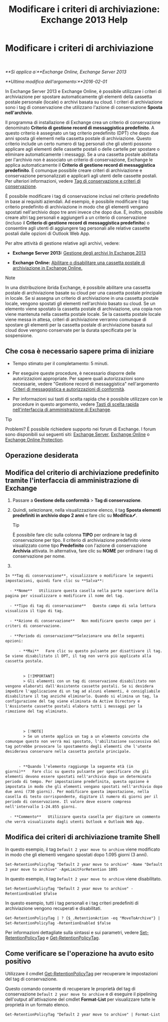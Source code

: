 ﻿---
title: 'Modificare i criteri di archiviazione: Exchange 2013 Help'
TOCTitle: Modificare i criteri di archiviazione
ms:assetid: 1e3002c2-801a-43ea-ae00-52ab34d76b9c
ms:mtpsurl: https://technet.microsoft.com/it-it/library/Hh529919(v=EXCHG.150)
ms:contentKeyID: 50480131
ms.date: 05/22/2018
mtps_version: v=EXCHG.150
ms.translationtype: MT
---

# Modificare i criteri di archiviazione

 

_**Si applica a:**Exchange Online, Exchange Server 2013_

_**Ultima modifica dell'argomento:**2016-02-01_

In Exchange Server 2013 e Exchange Online, è possibile utilizzare i criteri di archiviazione per spostare automaticamente gli elementi della cassetta postale personale (locale) o archivi basata su cloud. I criteri di archiviazione sono i tag di conservazione che utilizzano l'azione di conservazione **Sposta nell'archivio**.

Il programma di installazione di Exchange crea un criterio di conservazione denominato **Criterio di gestione record di messaggistica predefinito**. A questo criterio è assegnato un tag criterio predefinito (DPT) che dopo due anni sposta gli elementi nella cassetta postale di archiviazione. Questo criterio include un certo numero di tag personali che gli utenti possono applicare agli elementi delle cassette postali o delle cartelle per spostare o eliminare automaticamente i messaggi. Se a una cassetta postale abilitata per l'archivio non è associato un criterio di conservazione, Exchange le applica automaticamente il **Criterio di gestione record di messaggistica predefinito**. È comunque possibile creare criteri di archiviazione e conservazione personalizzati e applicarli agli utenti delle cassette postali. Per ulteriori informazioni, vedere [Tag di conservazione e criteri di conservazione](retention-tags-and-retention-policies-exchange-2013-help.md).

È possibile modificare i tag di conservazione inclusi nel criterio predefinito in base ai requisiti aziendali. Ad esempio, è possibile modificare il tag criterio predefinito di archiviazione in modo che gli elementi vengano spostati nell'archivio dopo tre anni invece che dopo due. È, inoltre, possibile creare altri tag personali e aggiungerli a un criterio di conservazione (incluso il **Criterio di gestione record di messaggistica predefinito**) o consentire agli utenti di aggiungere tag personali alle relative cassette postali dalle opzioni di Outlook Web App.

Per altre attività di gestione relative agli archivi, vedere:

  - **Exchange Server 2013:** [Gestione degli archivi In Exchange 2013](manage-in-place-archives-in-exchange-2013-exchange-2013-help.md)

  - **Exchange Online:** [Abilitare o disabilitare una cassetta postale di archiviazione in Exchange Online.](https://technet.microsoft.com/it-it/library/jj984357\(v=exchg.150\))


> [!NOTE]
> In una distribuzione ibrida Exchange, è possibile abilitare una cassetta postale di archiviazione basate su cloud per una cassetta postale principale in locale. Se si assegna un criterio di archiviazione in una cassetta postale locale, vengono spostati gli elementi nell'archivio basato su cloud. Se un elemento viene spostato la cassetta postale di archiviazione, una copia non viene mantenuta nella cassetta postale locale. Se la cassetta postale locale viene messa in attesa, criteri di archiviazione verranno comunque di spostare gli elementi per la cassetta postale di archiviazione basata sul cloud dove vengono conservate per la durata specificata per la sospensione.



## Che cosa è necessario sapere prima di iniziare

  - Tempo stimato per il completamento: 5 minuti.

  - Per eseguire queste procedure, è necessario disporre delle autorizzazioni appropriate. Per sapere quali autorizzazioni sono necessarie, vedere "Gestione record di messaggistica" nell'argomento [Criteri di messaggistica e autorizzazioni di conformità](messaging-policy-and-compliance-permissions-exchange-2013-help.md).

  - Per informazioni sui tasti di scelta rapida che è possibile utilizzare con le procedure in questo argomento, vedere [Tasti di scelta rapida nell'interfaccia di amministrazione di Exchange](keyboard-shortcuts-in-the-exchange-admin-center-exchange-online-protection-help.md).


> [!TIP]
> Problemi? È possibile richiedere supporto nei forum di Exchange. I forum sono disponibili sui seguenti siti: <A href="https://go.microsoft.com/fwlink/p/?linkid=60612">Exchange Server</A>, <A href="https://go.microsoft.com/fwlink/p/?linkid=267542">Exchange Online</A> o <A href="https://go.microsoft.com/fwlink/p/?linkid=285351">Exchange Online Protection</A>.



## Operazione desiderata

## Modifica del criterio di archiviazione predefinito tramite l'interfaccia di amministrazione di Exchange

1.  Passare a **Gestione della conformità** \> **Tag di conservazione**.

2.  Quindi, selezionare, nella visualizzazione elenco, il tag **Sposta elementi predefiniti in archivio dopo 2 anni** e fare clic su **Modifica**![Icona Modifica](images/JJ218640.6f53ccb2-1f13-4c02-bea0-30690e6ea71d(EXCHG.150).gif "Icona Modifica").
    

    > [!TIP]
    > È possibile fare clic sulla colonna <STRONG>TIPO</STRONG> per ordinare le tag di conservazione per tipo. Il criterio di archiviazione predefinito viene visualizzato come tipo <STRONG>Predefinito</STRONG> con l'azione di conservazione <STRONG>Archivia</STRONG> attivata. In alternativa, fare clic su <STRONG>NOME</STRONG> per ordinare i tag di conservazione per nome.



3.  
    
    In **Tag di conservazione**, visualizzare o modificare le seguenti impostazioni, quindi fare clic su **Salva**:
    
      - **Nome**   Utilizzare questa casella nella parte superiore della pagina per visualizzare o modificare il nome del tag.
    
      - **Tipo di tag di conservazione**   Questo campo di sola lettura visualizza il tipo di tag.
    
      - **Azione di conservazione**   Non modificare questo campo per i criteri di conservazione.
    
      - **Periodo di conservazione**Selezionare una delle seguenti opzioni:
        
          - **Mai**   Fare clic su questo pulsante per disattivare il tag. Se viene disabilitato il DPT, il tag non verrà più applicato alla cassetta postale.
            

            > [!IMPORTANT]
            > Gli elementi con un tag di conservazione disabilitato non vengono elaborati dall'Assistente cassette postali. Se si desidera impedire l'applicazione di un tag ad alcuni elementi, è consigliabile disabilitare il tag anziché eliminarlo. Quando si elimina un tag, la configurazione del tag viene eliminata da Active Directory e l'Assistente cassette postali elabora tutti i messaggi per la rimozione del tag eliminato.

            

            > [!NOTE]
            > Se un utente applica un tag a un elemento convinto che comunque questo non verrà mai spostato, l'abilitazione successiva del tag potrebbe provocare lo spostamento degli elementi che l'utente desiderava conservare nella cassetta postale principale.

        
          - **Quando l'elemento raggiunge la seguente età (in giorni)**   Fare clic su questo pulsante per specificare che gli elementi devono essere spostati nell'archivio dopo un determinato periodo di tempo. Per impostazione predefinita, questa opzione è impostata in modo che gli elementi vengano spostati nell'archivio dopo due anni (730 giorni). Per modificare questa impostazione, nella casella di testo corrispondente, digitare il numero di giorni per il periodo di conservazione. Il valore deve essere compreso nell'intervallo 1-24.855 giorni.
    
      - **Commento**   Utilizzare questa casella per digitare un commento che verrà visualizzato dagli utenti Outlook e Outlook Web App.

## Modifica dei criteri di archiviazione tramite Shell

In questo esempio, il tag `Default 2 year move to archive` viene modificato in modo che gli elementi vengano spostati dopo 1.095 giorni (3 anni).

    Set-RetentionPolicyTag "Default 2 year move to archive" -Name "Default 3 year move to archive" -AgeLimitForRetention 1095

In questo esempio, il tag `Default 2 year move to archive` viene disabilitato.

    Set-RetentionPolicyTag "Default 2 year move to archive" -RetentionEnabled $false

In questo esempio, tutti i tag personali e i tag criteri predefiniti di archiviazione vengono recuperati e disabilitati.

    Get-RetentionPolicyTag | ? {$_.RetentionAction -eq "MoveToArchive"} | Set-RetentionPolicyTag -RetentionEnabled $false

Per informazioni dettagliate sulla sintassi e sui parametri, vedere [Set-RetentionPolicyTag](https://technet.microsoft.com/it-it/library/dd298042\(v=exchg.150\)) e [Get-RetentionPolicyTag](https://technet.microsoft.com/it-it/library/dd298009\(v=exchg.150\)).

## Come verificare se l'operazione ha avuto esito positivo

Utilizzare il cmdlet [Get-RetentionPolicyTag](https://technet.microsoft.com/it-it/library/dd298009\(v=exchg.150\)) per recuperare le impostazioni del tag di conservazione.

Questo comando consente di recuperare le proprietà del tag di conservazione `Default 2 year move to archive` e di eseguire il pipelining dell'output all'attivazione del cmdlet **Format-List** per visualizzare tutte le proprietà in un formato elenco.

    Get-RetentionPolicyTag "Default 2 year move to archive" | Format-List

